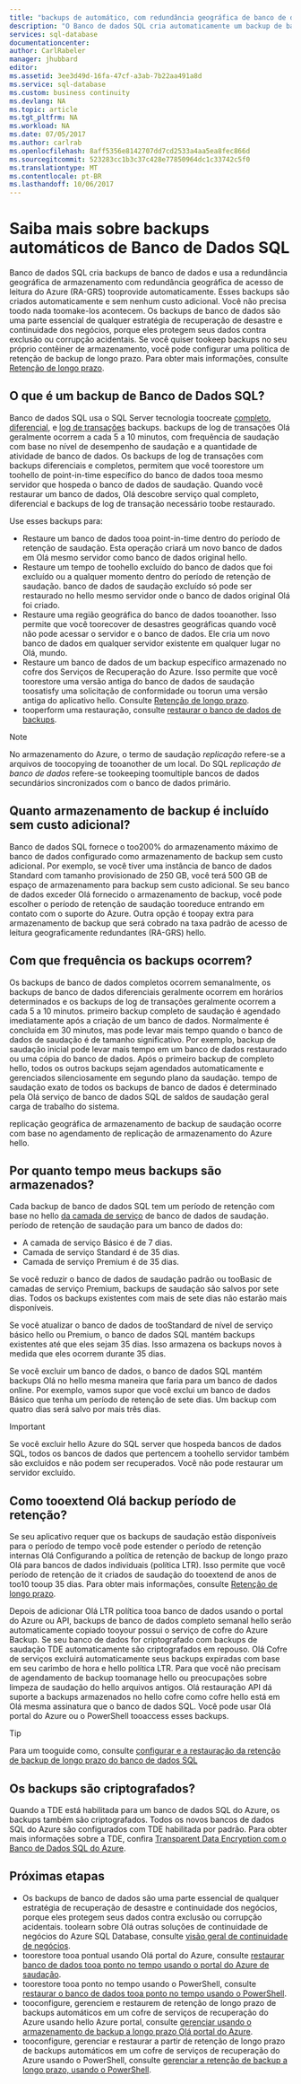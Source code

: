 ```yaml
---
title: "backups de automático, com redundância geográfica de banco de dados SQL aaaAzure | Microsoft Docs"
description: "O Banco de dados SQL cria automaticamente um backup de banco de dados local a cada poucos minutos e usa o armazenamento com redundância geográfica de acesso de leitura do Azure para redundância geográfica."
services: sql-database
documentationcenter: 
author: CarlRabeler
manager: jhubbard
editor: 
ms.assetid: 3ee3d49d-16fa-47cf-a3ab-7b22aa491a8d
ms.service: sql-database
ms.custom: business continuity
ms.devlang: NA
ms.topic: article
ms.tgt_pltfrm: NA
ms.workload: NA
ms.date: 07/05/2017
ms.author: carlrab
ms.openlocfilehash: 8aff5356e8142707dd7cd2533a4aa5ea8fec866d
ms.sourcegitcommit: 523283cc1b3c37c428e77850964dc1c33742c5f0
ms.translationtype: MT
ms.contentlocale: pt-BR
ms.lasthandoff: 10/06/2017
---
```

# <a name="learn-about-automatic-sql-database-backups"></a>Saiba mais sobre backups automáticos de Banco de Dados SQL

Banco de dados SQL cria backups de banco de dados e usa a redundância geográfica de armazenamento com redundância geográfica de acesso de leitura do Azure (RA-GRS) tooprovide automaticamente. Esses backups são criados automaticamente e sem nenhum custo adicional. Você não precisa toodo nada toomake-los acontecem. Os backups de banco de dados são uma parte essencial de qualquer estratégia de recuperação de desastre e continuidade dos negócios, porque eles protegem seus dados contra exclusão ou corrupção acidentais. Se você quiser tookeep backups no seu próprio contêiner de armazenamento, você pode configurar uma política de retenção de backup de longo prazo. Para obter mais informações, consulte [Retenção de longo prazo](sql-database-long-term-retention.md).

## <a name="what-is-a-sql-database-backup"></a>O que é um backup de Banco de Dados SQL?

Banco de dados SQL usa o SQL Server tecnologia toocreate [completo](https://msdn.microsoft.com/library/ms186289.aspx), [diferencial](https://msdn.microsoft.com/library/ms175526.aspx), e [log de transações](https://msdn.microsoft.com/library/ms191429.aspx) backups. backups de log de transações Olá geralmente ocorrem a cada 5 a 10 minutos, com frequência de saudação com base no nível de desempenho de saudação e a quantidade de atividade de banco de dados. Os backups de log de transações com backups diferenciais e completos, permitem que você toorestore um toohello de point-in-time específico do banco de dados tooa mesmo servidor que hospeda o banco de dados de saudação. Quando você restaurar um banco de dados, Olá descobre serviço qual completo, diferencial e backups de log de transação necessário toobe restaurado.


Use esses backups para:

* Restaure um banco de dados tooa point-in-time dentro do período de retenção de saudação. Esta operação criará um novo banco de dados em Olá mesmo servidor como banco de dados original hello.
* Restaure um tempo de toohello excluído do banco de dados que foi excluído ou a qualquer momento dentro do período de retenção de saudação. banco de dados de saudação excluído só pode ser restaurado no hello mesmo servidor onde o banco de dados original Olá foi criado.
* Restaure uma região geográfica do banco de dados tooanother. Isso permite que você toorecover de desastres geográficas quando você não pode acessar o servidor e o banco de dados. Ele cria um novo banco de dados em qualquer servidor existente em qualquer lugar no Olá, mundo. 
* Restaure um banco de dados de um backup específico armazenado no cofre dos Serviços de Recuperação do Azure. Isso permite que você toorestore uma versão antiga do banco de dados de saudação toosatisfy uma solicitação de conformidade ou toorun uma versão antiga do aplicativo hello. Consulte [Retenção de longo prazo](sql-database-long-term-retention.md).
* tooperform uma restauração, consulte [restaurar o banco de dados de backups](sql-database-recovery-using-backups.md).

> [!NOTE]
> No armazenamento do Azure, o termo de saudação *replicação* refere-se a arquivos de toocopying de tooanother de um local. Do SQL *replicação de banco de dados* refere-se tookeeping toomultiple bancos de dados secundários sincronizados com o banco de dados primário. 
> 

## <a name="how-much-backup-storage-is-included-at-no-cost"></a>Quanto armazenamento de backup é incluído sem custo adicional?
Banco de dados SQL fornece o too200% do armazenamento máximo de banco de dados configurado como armazenamento de backup sem custo adicional. Por exemplo, se você tiver uma instância de banco de dados Standard com tamanho provisionado de 250 GB, você terá 500 GB de espaço de armazenamento para backup sem custo adicional. Se seu banco de dados exceder Olá fornecido o armazenamento de backup, você pode escolher o período de retenção de saudação tooreduce entrando em contato com o suporte do Azure. Outra opção é toopay extra para armazenamento de backup que será cobrado na taxa padrão de acesso de leitura geograficamente redundantes (RA-GRS) hello. 

## <a name="how-often-do-backups-happen"></a>Com que frequência os backups ocorrem?
Os backups de banco de dados completos ocorrem semanalmente, os backups de banco de dados diferenciais geralmente ocorrem em horários determinados e os backups de log de transações geralmente ocorrem a cada 5 a 10 minutos. primeiro backup completo de saudação é agendado imediatamente após a criação de um banco de dados. Normalmente é concluída em 30 minutos, mas pode levar mais tempo quando o banco de dados de saudação é de tamanho significativo. Por exemplo, backup de saudação inicial pode levar mais tempo em um banco de dados restaurado ou uma cópia do banco de dados. Após o primeiro backup de completo hello, todos os outros backups sejam agendados automaticamente e gerenciados silenciosamente em segundo plano da saudação. tempo de saudação exato de todos os backups de banco de dados é determinado pela Olá serviço de banco de dados SQL de saldos de saudação geral carga de trabalho do sistema. 

replicação geográfica de armazenamento de backup de saudação ocorre com base no agendamento de replicação de armazenamento do Azure hello.

## <a name="how-long-do-you-keep-my-backups"></a>Por quanto tempo meus backups são armazenados?
Cada backup de banco de dados SQL tem um período de retenção com base no hello [da camada de serviço](sql-database-service-tiers.md) de banco de dados de saudação. período de retenção de saudação para um banco de dados do:


* A camada de serviço Básico é de 7 dias.
* Camada de serviço Standard é de 35 dias.
* Camada de serviço Premium é de 35 dias.

Se você reduzir o banco de dados de saudação padrão ou tooBasic de camadas de serviço Premium, backups de saudação são salvos por sete dias. Todos os backups existentes com mais de sete dias não estarão mais disponíveis. 

Se você atualizar o banco de dados de tooStandard de nível de serviço básico hello ou Premium, o banco de dados SQL mantém backups existentes até que eles sejam 35 dias. Isso armazena os backups novos à medida que eles ocorrem durante 35 dias.

Se você excluir um banco de dados, o banco de dados SQL mantém backups Olá no hello mesma maneira que faria para um banco de dados online. Por exemplo, vamos supor que você exclui um banco de dados Básico que tenha um período de retenção de sete dias. Um backup com quatro dias será salvo por mais três dias.

> [!IMPORTANT]
> Se você excluir hello Azure do SQL server que hospeda bancos de dados SQL, todos os bancos de dados que pertencem a toohello servidor também são excluídos e não podem ser recuperados. Você não pode restaurar um servidor excluído.
> 

## <a name="how-tooextend-hello-backup-retention-period"></a>Como tooextend Olá backup período de retenção?
Se seu aplicativo requer que os backups de saudação estão disponíveis para o período de tempo você pode estender o período de retenção internas Olá Configurando a política de retenção de backup de longo prazo Olá para bancos de dados individuais (política LTR). Isso permite que você período de retenção de it criados de saudação do tooextend de anos de too10 tooup 35 dias. Para obter mais informações, consulte [Retenção de longo prazo](sql-database-long-term-retention.md).

Depois de adicionar Olá LTR política tooa banco de dados usando o portal do Azure ou API, backups de banco de dados completo semanal hello serão automaticamente copiado tooyour possui o serviço de cofre do Azure Backup. Se seu banco de dados for criptografado com backups de saudação TDE automaticamente são criptografados em repouso.  Olá Cofre de serviços excluirá automaticamente seus backups expiradas com base em seu carimbo de hora e hello política LTR.  Para que você não precisam de agendamento de backup toomanage hello ou preocupações sobre limpeza de saudação do hello arquivos antigos. Olá restauração API dá suporte a backups armazenados no hello cofre como cofre hello está em Olá mesma assinatura que o banco de dados SQL. Você pode usar Olá portal do Azure ou o PowerShell tooaccess esses backups.

> [!TIP]
> Para um tooguide como, consulte [configurar e a restauração da retenção de backup de longo prazo do banco de dados SQL](sql-database-long-term-backup-retention-configure.md)
>

## <a name="are-backups-encrypted"></a>Os backups são criptografados?

Quando a TDE está habilitada para um banco de dados SQL do Azure, os backups também são criptografados. Todos os novos bancos de dados SQL do Azure são configurados com TDE habilitada por padrão. Para obter mais informações sobre a TDE, confira [Transparent Data Encryption com o Banco de Dados SQL do Azure](https://docs.microsoft.com/sql/relational-databases/security/encryption/transparent-data-encryption-with-azure-sql-database).

## <a name="next-steps"></a>Próximas etapas

- Os backups de banco de dados são uma parte essencial de qualquer estratégia de recuperação de desastre e continuidade dos negócios, porque eles protegem seus dados contra exclusão ou corrupção acidentais. toolearn sobre Olá outras soluções de continuidade de negócios do Azure SQL Database, consulte [visão geral de continuidade de negócios](sql-database-business-continuity.md).
- toorestore tooa pontual usando Olá portal do Azure, consulte [restaurar banco de dados tooa ponto no tempo usando o portal do Azure de saudação](sql-database-recovery-using-backups.md).
- toorestore tooa ponto no tempo usando o PowerShell, consulte [restaurar o banco de dados tooa ponto no tempo usando o PowerShell](scripts/sql-database-restore-database-powershell.md).
- tooconfigure, gerenciem e restaurem de retenção de longo prazo de backups automáticos em um cofre de serviços de recuperação do Azure usando hello Azure portal, consulte [gerenciar usando o armazenamento de backup a longo prazo Olá portal do Azure](sql-database-long-term-backup-retention-configure.md).
- tooconfigure, gerenciar e restaurar a partir de retenção de longo prazo de backups automáticos em um cofre de serviços de recuperação do Azure usando o PowerShell, consulte [gerenciar a retenção de backup a longo prazo, usando o PowerShell](sql-database-long-term-backup-retention-configure.md).
